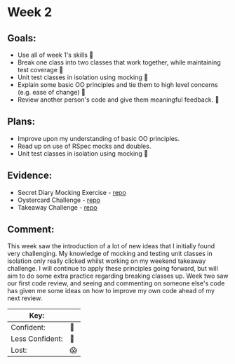 # Week 2
## Goals:

-  Use all of week 1's skills :nail_care:
-  Break one class into two classes that work together, while maintaining test coverage :no_good:
-  Unit test classes in isolation using mocking :nail_care:
-  Explain some basic OO principles and tie them to high level concerns (e.g. ease of change) :nail_care:
-  Review another person's code and give them meaningful feedback. :nail_care:
## Plans:

-  Improve upon my understanding of basic OO principles.
-  Read up on use of RSpec mocks and doubles. 
-  Unit test classes in isolation using mocking :nail_care:

## Evidence:

- Secret Diary Mocking Exercise - [repo](https://github.com/sedwards93/Secret-Diary)
- Oystercard Challenge - [repo](https://github.com/sedwards93/oystercard)
- Takeaway Challenge - [repo](https://github.com/sedwards93/takeaway-challenge)

## Comment:

This week saw the introduction of a lot of new ideas that I initially found very challenging. My knowledge of mocking and testing unit classes in isolation only really clicked whilst working on my weekend takeaway challenge. I will continue to apply these principles going forward, but will aim to do some extra practice regarding breaking classes up. Week two saw our first code review, and seeing and commenting on someone else's code has given me some ideas on how to improve my own code ahead of my next review. 


|Key:     ||
|---------------|-----------|
|Confident:     |:nail_care:|
|Less Confident:|:no_good:  |
|Lost:          |:scream:   |
